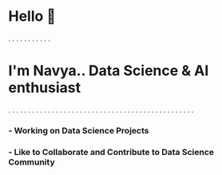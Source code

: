 # Hello 👋
. . . . . . . . . . .

# I'm Navya.. Data Science & AI enthusiast
. . . . . . . . . . . . . . . . . . . . . . . . . . . . . . . . . . . . . . . . . . . . . . . 

### - Working on Data Science Projects

### - Like to Collaborate and Contribute to Data Science Community
<!--
**Navya0099/Navya0099** is a ✨ _special_ ✨ repository because its `README.md` (this file) appears on your GitHub profile.

Here are some ideas to get you started:

- 🔭 I’m currently working on ...
- 🌱 I’m currently learning ...
- 👯 I’m looking to collaborate on ...
- 🤔 I’m looking for help with ...
- 💬 Ask me about ...
- 📫 How to reach me: ...
- 😄 Pronouns: ...
- ⚡ Fun fact: ...
-->
